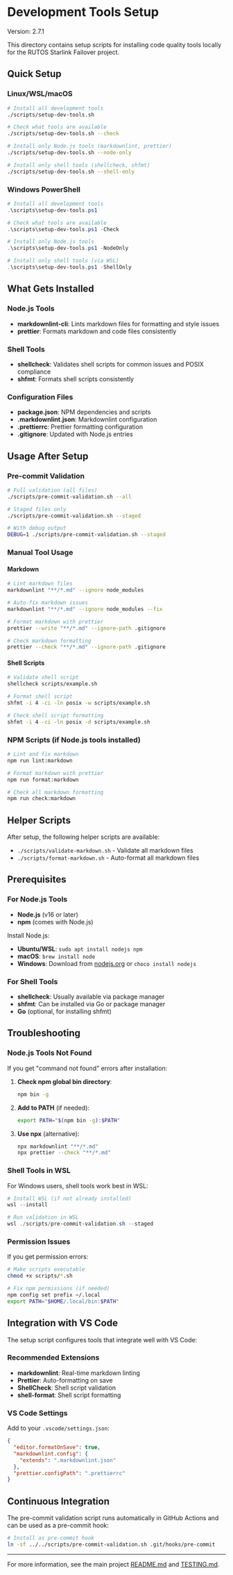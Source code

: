 # Development Tools Setup

Version: 2.7.1

This directory contains setup scripts for installing code quality tools locally for the RUTOS Starlink Failover project.

## Quick Setup

### Linux/WSL/macOS

```bash
# Install all development tools
./scripts/setup-dev-tools.sh

# Check what tools are available
./scripts/setup-dev-tools.sh --check

# Install only Node.js tools (markdownlint, prettier)
./scripts/setup-dev-tools.sh --node-only

# Install only shell tools (shellcheck, shfmt)
./scripts/setup-dev-tools.sh --shell-only
```

### Windows PowerShell

```powershell
# Install all development tools
.\scripts\setup-dev-tools.ps1

# Check what tools are available
.\scripts\setup-dev-tools.ps1 -Check

# Install only Node.js tools
.\scripts\setup-dev-tools.ps1 -NodeOnly

# Install only shell tools (via WSL)
.\scripts\setup-dev-tools.ps1 -ShellOnly
```

## What Gets Installed

### Node.js Tools

- **markdownlint-cli**: Lints markdown files for formatting and style issues
- **prettier**: Formats markdown and code files consistently

### Shell Tools

- **shellcheck**: Validates shell scripts for common issues and POSIX compliance
- **shfmt**: Formats shell scripts consistently

### Configuration Files

- **package.json**: NPM dependencies and scripts
- **.markdownlint.json**: Markdownlint configuration
- **.prettierrc**: Prettier formatting configuration
- **.gitignore**: Updated with Node.js entries

## Usage After Setup

### Pre-commit Validation

```bash
# Full validation (all files)
./scripts/pre-commit-validation.sh --all

# Staged files only
./scripts/pre-commit-validation.sh --staged

# With debug output
DEBUG=1 ./scripts/pre-commit-validation.sh --staged
```

### Manual Tool Usage

#### Markdown

```bash
# Lint markdown files
markdownlint "**/*.md" --ignore node_modules

# Auto-fix markdown issues
markdownlint "**/*.md" --ignore node_modules --fix

# Format markdown with prettier
prettier --write "**/*.md" --ignore-path .gitignore

# Check markdown formatting
prettier --check "**/*.md" --ignore-path .gitignore
```

#### Shell Scripts

```bash
# Validate shell script
shellcheck scripts/example.sh

# Format shell script
shfmt -i 4 -ci -ln posix -w scripts/example.sh

# Check shell script formatting
shfmt -i 4 -ci -ln posix -d scripts/example.sh
```

### NPM Scripts (if Node.js tools installed)

```bash
# Lint and fix markdown
npm run lint:markdown

# Format markdown with prettier
npm run format:markdown

# Check all markdown formatting
npm run check:markdown
```

## Helper Scripts

After setup, the following helper scripts are available:

- `./scripts/validate-markdown.sh` - Validate all markdown files
- `./scripts/format-markdown.sh` - Auto-format all markdown files

## Prerequisites

### For Node.js Tools

- **Node.js** (v16 or later)
- **npm** (comes with Node.js)

Install Node.js:

- **Ubuntu/WSL**: `sudo apt install nodejs npm`
- **macOS**: `brew install node`
- **Windows**: Download from [nodejs.org](https://nodejs.org/) or `choco install nodejs`

### For Shell Tools

- **shellcheck**: Usually available via package manager
- **shfmt**: Can be installed via Go or package manager
- **Go** (optional, for installing shfmt)

## Troubleshooting

### Node.js Tools Not Found

If you get "command not found" errors after installation:

1. **Check npm global bin directory**:

   ```bash
   npm bin -g
   ```

2. **Add to PATH** (if needed):

   ```bash
   export PATH="$(npm bin -g):$PATH"
   ```

3. **Use npx** (alternative):

   ```bash
   npx markdownlint "**/*.md"
   npx prettier --check "**/*.md"
   ```

### Shell Tools in WSL

For Windows users, shell tools work best in WSL:

```powershell
# Install WSL (if not already installed)
wsl --install

# Run validation in WSL
wsl ./scripts/pre-commit-validation.sh --staged
```

### Permission Issues

If you get permission errors:

```bash
# Make scripts executable
chmod +x scripts/*.sh

# Fix npm permissions (if needed)
npm config set prefix ~/.local
export PATH="$HOME/.local/bin:$PATH"
```

## Integration with VS Code

The setup script configures tools that integrate well with VS Code:

### Recommended Extensions

- **markdownlint**: Real-time markdown linting
- **Prettier**: Auto-formatting on save
- **ShellCheck**: Shell script validation
- **shell-format**: Shell script formatting

### VS Code Settings

Add to your `.vscode/settings.json`:

```json
{
  "editor.formatOnSave": true,
  "markdownlint.config": {
    "extends": ".markdownlint.json"
  },
  "prettier.configPath": ".prettierrc"
}
```

## Continuous Integration

The pre-commit validation script runs automatically in GitHub Actions and can be used as a pre-commit hook:

```bash
# Install as pre-commit hook
ln -sf ../../scripts/pre-commit-validation.sh .git/hooks/pre-commit
```

---

For more information, see the main project [README.md](../README.md) and [TESTING.md](../TESTING.md).
